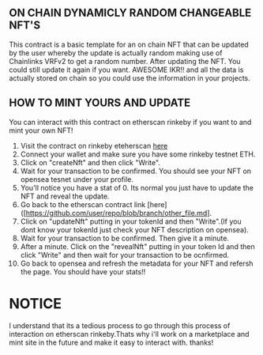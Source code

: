 ## ON CHAIN DYNAMICLY RANDOM CHANGEABLE NFT'S

This contract is a basic template for an on chain NFT that can be updated by the user whereby the update is actually random making use of Chainlinks VRFv2 to get a random number. After updating the NFT. You could still update it again if you want. AWESOME IKR!! and all the data is actually stored on chain so you could use the information in your projects. 

## HOW TO MINT YOURS AND UPDATE
You can interact with this contract on etherscan rinkeby if you want to and mint your own NFT!

1. Visit the contract on rinkeby eteherscan [here]([https://github.com/user/repo/blob/branch/other_file.md](https://rinkeby.etherscan.io/address/0xb0E9fAD0287edE3Fc775afA7dB6a1E06f1585830#writeContract))
2. Connect your wallet and make sure you have some rinkeby testnet ETH.
3. Click on "createNft" and then click "Write".
4. Wait for your transaction to be confirmed. You should see your NFT on opensea tesnet under your profile.
5. You'll notice you have a stat of 0. Its normal you just have to update the NFT and reveal the update.
6. Go back to the etherscan contract link [here]([https://github.com/user/repo/blob/branch/other_file.md].
7. Click on "updateNft" putting in your tokenId and then "Write".(If you dont know your tokenId just check your NFT description on opensea).
8. Wait for your transaction to be confirmed. Then give it a minute.
9. After a minute. Click on the "revealNft" putting in your token Id and then click "Write" and then wait for your transaction to be ocnfirmed.
10. Go back to opensea and refresh the metadata for your NFT and refersh the page. You should have your stats!!

# NOTICE
I understand that its a tedious process to go through this process of interaction on etherscan rinkeby.Thats why i'll work on a marketplace and mint site in the future and make it easy to interact with. thanks!
